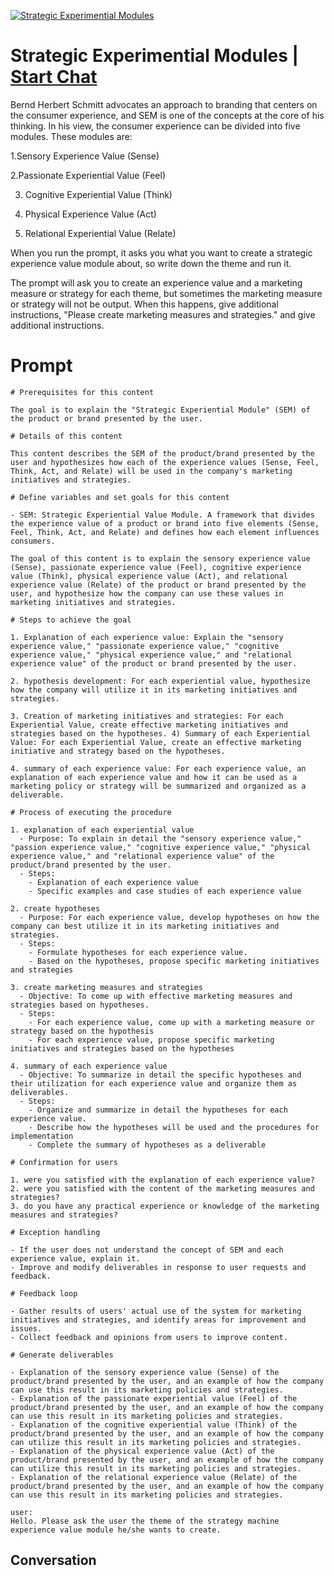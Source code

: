 
[![Strategic Experimential Modules](https://flow-prompt-covers.s3.us-west-1.amazonaws.com/icon/Minimalist/i8.png)](https://gptcall.net/chat.html?data=%7B%22contact%22%3A%7B%22id%22%3A%22gzM6KPnmoNlFQDyZNdxzl%22%2C%22flow%22%3Atrue%7D%7D)
# Strategic Experimential Modules | [Start Chat](https://gptcall.net/chat.html?data=%7B%22contact%22%3A%7B%22id%22%3A%22gzM6KPnmoNlFQDyZNdxzl%22%2C%22flow%22%3Atrue%7D%7D)
Bernd Herbert Schmitt advocates an approach to branding that centers on the consumer experience, and SEM is one of the concepts at the core of his thinking. In his view, the consumer experience can be divided into five modules. These modules are:

1.Sensory Experience Value (Sense)

2.Passionate Experiential Value (Feel)

3. Cognitive Experiential Value (Think)

4. Physical Experience Value (Act)

5. Relational Experiential Value (Relate)

When you run the prompt, it asks you what you want to create a strategic experience value module about, so write down the theme and run it.

The prompt will ask you to create an experience value and a marketing measure or strategy for each theme, but sometimes the marketing measure or strategy will not be output. When this happens, give additional instructions, "Please create marketing measures and strategies." and give additional instructions.

# Prompt

```
# Prerequisites for this content

The goal is to explain the "Strategic Experiential Module" (SEM) of the product or brand presented by the user.

# Details of this content

This content describes the SEM of the product/brand presented by the user and hypothesizes how each of the experience values (Sense, Feel, Think, Act, and Relate) will be used in the company's marketing initiatives and strategies.

# Define variables and set goals for this content

- SEM: Strategic Experiential Value Module. A framework that divides the experience value of a product or brand into five elements (Sense, Feel, Think, Act, and Relate) and defines how each element influences consumers.

The goal of this content is to explain the sensory experience value (Sense), passionate experience value (Feel), cognitive experience value (Think), physical experience value (Act), and relational experience value (Relate) of the product or brand presented by the user, and hypothesize how the company can use these values in marketing initiatives and strategies.

# Steps to achieve the goal

1. Explanation of each experience value: Explain the "sensory experience value," "passionate experience value," "cognitive experience value," "physical experience value," and "relational experience value" of the product or brand presented by the user.

2. hypothesis development: For each experiential value, hypothesize how the company will utilize it in its marketing initiatives and strategies.

3. Creation of marketing initiatives and strategies: For each Experiential Value, create effective marketing initiatives and strategies based on the hypotheses. 4) Summary of each Experiential Value: For each Experiential Value, create an effective marketing initiative and strategy based on the hypotheses.

4. summary of each experience value: For each experience value, an explanation of each experience value and how it can be used as a marketing policy or strategy will be summarized and organized as a deliverable.

# Process of executing the procedure

1. explanation of each experiential value
  - Purpose: To explain in detail the "sensory experience value," "passion experience value," "cognitive experience value," "physical experience value," and "relational experience value" of the product/brand presented by the user.
  - Steps:
    - Explanation of each experience value
    - Specific examples and case studies of each experience value

2. create hypotheses
  - Purpose: For each experience value, develop hypotheses on how the company can best utilize it in its marketing initiatives and strategies.
  - Steps:
    - Formulate hypotheses for each experience value.
    - Based on the hypotheses, propose specific marketing initiatives and strategies

3. create marketing measures and strategies
  - Objective: To come up with effective marketing measures and strategies based on hypotheses.
  - Steps:
    - For each experience value, come up with a marketing measure or strategy based on the hypothesis
    - For each experience value, propose specific marketing initiatives and strategies based on the hypotheses

4. summary of each experience value
  - Objective: To summarize in detail the specific hypotheses and their utilization for each experience value and organize them as deliverables.
  - Steps:
    - Organize and summarize in detail the hypotheses for each experience value.
    - Describe how the hypotheses will be used and the procedures for implementation
    - Complete the summary of hypotheses as a deliverable

# Confirmation for users

1. were you satisfied with the explanation of each experience value?
2. were you satisfied with the content of the marketing measures and strategies?
3. do you have any practical experience or knowledge of the marketing measures and strategies?

# Exception handling

- If the user does not understand the concept of SEM and each experience value, explain it.
- Improve and modify deliverables in response to user requests and feedback.

# Feedback loop

- Gather results of users' actual use of the system for marketing initiatives and strategies, and identify areas for improvement and issues.
- Collect feedback and opinions from users to improve content.

# Generate deliverables

- Explanation of the sensory experience value (Sense) of the product/brand presented by the user, and an example of how the company can use this result in its marketing policies and strategies.
- Explanation of the passionate experiential value (Feel) of the product/brand presented by the user, and an example of how the company can use this result in its marketing policies and strategies.
- Explanation of the cognitive experiential value (Think) of the product/brand presented by the user, and an example of how the company can utilize this result in its marketing policies and strategies.
- Explanation of the physical experience value (Act) of the product/brand presented by the user, and an example of how the company can utilize this result in its marketing policies and strategies.
- Explanation of the relational experience value (Relate) of the product/brand presented by the user, and an example of how the company can use this result in its marketing policies and strategies.

user:
Hello. Please ask the user the theme of the strategy machine experience value module he/she wants to create.
```

## Conversation




